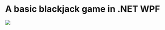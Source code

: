 # A basic blackjack game in .NET WPF
![](https://img.shields.io/badge/Status-Work%20in%20proggres-red)
